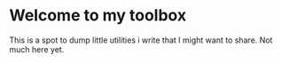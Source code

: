 ﻿# Welcome to my toolbox

 This is a spot to dump little utilities i write that I might want to share.  Not much here yet.  
